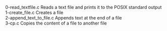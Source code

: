 0-read_textfile.c	Reads a text file and prints it to the POSIX standard output	
1-create_file.c		Creates a file	
2-append_text_to_file.c	Appends text at the end of a file	
3-cp.c			Copies the content of a file to another file	
